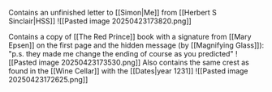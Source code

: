 Contains an unfinished letter to [[Simon|Me]] from [[Herbert S Sinclair|HSS]]
![[Pasted image 20250423173820.png]]


Contains a copy of [[The Red Prince]] book
with a signature from [[Mary Epsen]] on the first page
and the hidden message (by [[Magnifying Glass]]): "p.s. they made me change the ending of course as you predicted"
![[Pasted image 20250423173530.png]]
Also contains the same crest as found in the [[Wine Cellar]] with the [[Dates|year 1231]]
![[Pasted image 20250423172625.png]]